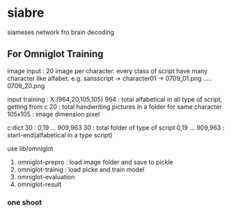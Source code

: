# siabre
siameses network fro brain decoding

## For Omniglot Training
image input : 20 image per character. every class of script have many character like alfabet. e.g.
sansscript -> character01 -> 0709_01.png ..... 0709_20.png

input training : 
X:(964,20,105,105)
964 : total alfabetical in all type of script, getting from c
20 : total handwriting pictures in a folder for same character
105x105 : image dimension pixel

c:dict 30 : 0,19 ... 909,963
30 : total folder of type of script
0,19 ... 909,963 : start-end(alfabetical in a type script)

use lib/omniglot
1. omniglot-prepro : load image folder and save to pickle 
2. omniglot-trainig : load picke and train model
3. omniglot-evaluation
4. omniglot-result

### one shoot
